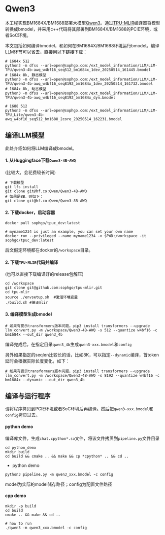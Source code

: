 # Qwen3

本工程实现BM1684X/BM1688部署大模型[Qwen3](https://huggingface.co/Qwen/Qwen3-4B-AWQ)。通过[TPU-MLIR](https://github.com/sophgo/tpu-mlir)编译器将模型转换成bmodel，并采用c++代码将其部署到BM1684X/BM1688的PCIE环境，或者SoC环境。


本文包括如何编译bmodel，和如何在BM1684X/BM1688环境运行bmodel。编译LLM环节可以省去，直接用以下链接下载：

``` shell
# 1684x 512
python3 -m dfss --url=open@sophgo.com:/ext_model_information/LLM/LLM-TPU/qwen3-4b-awq_w4bf16_seq512_bm1684x_1dev_20250514_161445.bmodel
# 1684x 8k, 静态模型
python3 -m dfss --url=open@sophgo.com:/ext_model_information/LLM/LLM-TPU/qwen3-4b-awq_w4bf16_seq8192_bm1684x_1dev_20250514_161732.bmodel
# 1684x 8k, 动态模型
python3 -m dfss --url=open@sophgo.com:/ext_model_information/LLM/LLM-TPU/qwen3-4b-awq_w4bf16_seq8192_bm1684x_dyn.bmodel

# 1688 512
python3 -m dfss --url=open@sophgo.com:/ext_model_information/LLM/LLM-TPU_Lite/qwen3-4b-awq_w4bf16_seq512_bm1688_2core_20250514_162231.bmodel
```

## 编译LLM模型

此处介绍如何将LLM编译成bmodel。

#### 1. 从Huggingface下载`Qwen3-4B-AWQ`

(比较大，会花费较长时间)

``` shell
# 下载模型
git lfs install
git clone git@hf.co:Qwen/Qwen3-4B-AWQ
# 如果是8B，则如下：
git clone git@hf.co:Qwen/Qwen3-8B-AWQ
```

#### 2. 下载docker，启动容器

``` shell
docker pull sophgo/tpuc_dev:latest

# myname1234 is just an example, you can set your own name
docker run --privileged --name myname1234 -v $PWD:/workspace -it sophgo/tpuc_dev:latest
```
后文假定环境都在docker的`/workspace`目录。

#### 2. 下载`TPU-MLIR`代码并编译

(也可以直接下载编译好的release包解压)

``` shell
cd /workspace
git clone git@github.com:sophgo/tpu-mlir.git
cd tpu-mlir
source ./envsetup.sh  #激活环境变量
./build.sh #编译mlir
```

#### 3. 编译模型生成bmodel

``` shell
# 如果有提示transformers版本问题，pip3 install transformers --upgrade
llm_convert.py -m /workspace/Qwen3-4B-AWQ -s 512 --quantize w4bf16 -c bm1684x --out_dir qwen3_4b
```
编译完成后，在指定目录`qwen3_4b`生成`qwen3-xxx.bmodel`和`config`

另外如果指定的seqlen比较长的话，比如8K，可以指定`--dynamic`编译，首token延时会根据实际长度变化，如下：
``` shell
# 如果有提示transformers版本问题，pip3 install transformers --upgrade
llm_convert.py -m /workspace/Qwen3-4B-AWQ -s 8192 --quantize w4bf16 -c bm1684x --dynamic --out_dir qwen3_4b
```

## 编译与运行程序

请将程序拷贝到PCIE环境或者SoC环境后再编译。然后把`qwen3-xxx.bmodel`和`config`拷贝过去。

#### python demo

编译库文件，生成`chat.cpython*.so`文件，将该文件拷贝到`pipeline.py`文件目录

``` shell
cd python_demo
mkdir build 
cd build && cmake .. && make && cp *cpython* .. && cd ..
```

* python demo

``` shell
python3 pipeline.py -m qwen3_xxx.bmodel -c config 
```
model为实际的model储存路径；config为配置文件路径

#### cpp demo

``` shell
mkdir -p build
cd build
cmake .. && make && cd ..

# how to run
./qwen3 -m qwen3_xxx.bmodel -c config
```